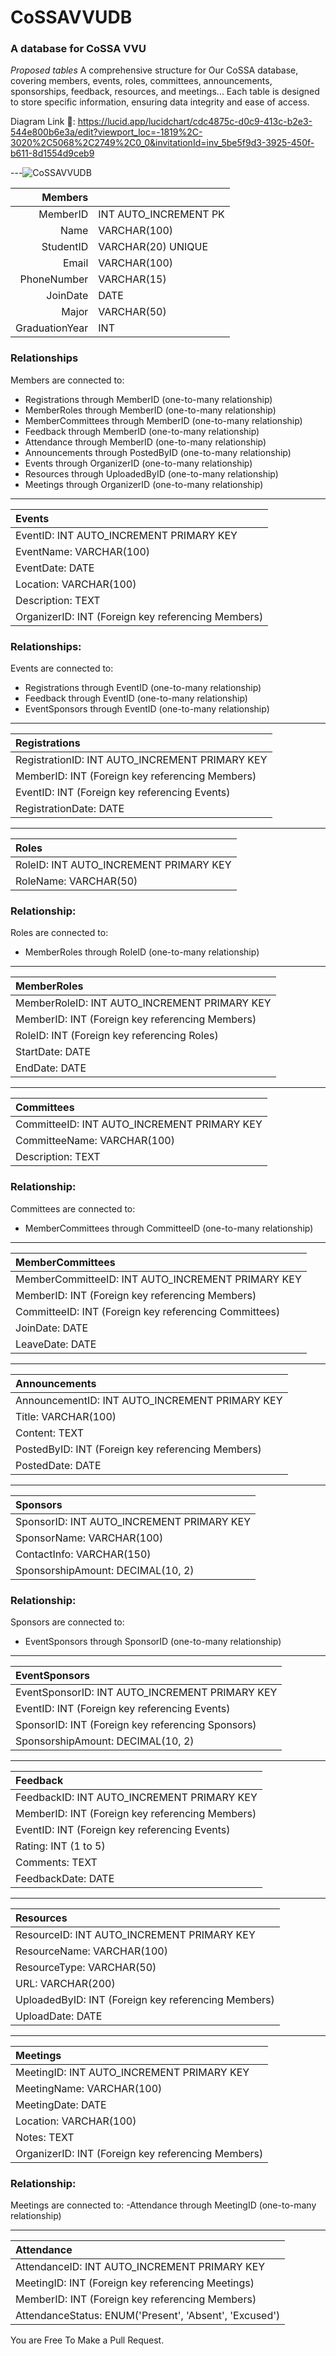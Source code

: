 # CoSSAVVUDB
### A database for CoSSA VVU

_Proposed tables_
A comprehensive structure for Our CoSSA database, covering members, events, roles, committees, announcements, sponsorships, feedback, resources, and meetings... 
Each table is designed to store specific information, ensuring data integrity and ease of access.

Diagram Link 🔗: https://lucid.app/lucidchart/cdc4875c-d0c9-413c-b2e3-544e800b6e3a/edit?viewport_loc=-1819%2C-3020%2C5068%2C2749%2C0_0&invitationId=inv_5be5f9d3-3925-450f-b611-8d1554d9ceb9

---![CoSSAVVUDB](https://github.com/user-attachments/assets/30b4cb4d-f2d8-49be-90f3-d009162ac010)

|Members|  | 
|--:|:--|
|MemberID | INT AUTO_INCREMENT PK|
|Name| VARCHAR(100)|
|StudentID| VARCHAR(20) UNIQUE|
|Email|VARCHAR(100)|
|PhoneNumber|VARCHAR(15)|
|JoinDate|DATE|
|Major|VARCHAR(50)|
|GraduationYear|INT|

### Relationships
Members are connected to:
- Registrations through MemberID (one-to-many relationship)
- MemberRoles through MemberID (one-to-many relationship)
- MemberCommittees through MemberID (one-to-many relationship)
- Feedback through MemberID (one-to-many relationship)
- Attendance through MemberID (one-to-many relationship)
- Announcements through PostedByID (one-to-many relationship)
- Events through OrganizerID (one-to-many relationship)
- Resources through UploadedByID (one-to-many relationship)
- Meetings through OrganizerID (one-to-many relationship)

---
|Events|
|:--|
|EventID: INT AUTO_INCREMENT PRIMARY KEY|
|EventName: VARCHAR(100)|
|EventDate: DATE|
|Location: VARCHAR(100)|
|Description: TEXT|
|OrganizerID: INT (Foreign key referencing Members)|

### Relationships:
Events are connected to:
- Registrations through EventID (one-to-many relationship)
- Feedback through EventID (one-to-many relationship)
- EventSponsors through EventID (one-to-many relationship)

---
|Registrations|
|:--|
|RegistrationID: INT AUTO_INCREMENT PRIMARY KEY|
|MemberID: INT (Foreign key referencing Members)|
|EventID: INT (Foreign key referencing Events)|
|RegistrationDate: DATE|


---
|Roles|
|:--|
|RoleID: INT AUTO_INCREMENT PRIMARY KEY|
|RoleName: VARCHAR(50)|

### Relationship:
Roles are connected to:
- MemberRoles through RoleID (one-to-many relationship)

---
|MemberRoles|
|:--|
|MemberRoleID: INT AUTO_INCREMENT PRIMARY KEY|
|MemberID: INT (Foreign key referencing Members)|
|RoleID: INT (Foreign key referencing Roles)|
|StartDate: DATE|
|EndDate: DATE|

---
|Committees|
|:--|
|CommitteeID: INT AUTO_INCREMENT PRIMARY KEY|
|CommitteeName: VARCHAR(100)|
|Description: TEXT|

### Relationship:
Committees are connected to:
- MemberCommittees through CommitteeID (one-to-many relationship)

---
|MemberCommittees|
|:--|
|MemberCommitteeID: INT AUTO_INCREMENT PRIMARY KEY|
|MemberID: INT (Foreign key referencing Members)|
|CommitteeID: INT (Foreign key referencing Committees)|
|JoinDate: DATE|
|LeaveDate: DATE|

---
|Announcements|
|:--|
|AnnouncementID: INT AUTO_INCREMENT PRIMARY KEY|
|Title: VARCHAR(100)|
|Content: TEXT|
|PostedByID: INT (Foreign key referencing Members)|
|PostedDate: DATE|

---
|Sponsors|
|:--|
|SponsorID: INT AUTO_INCREMENT PRIMARY KEY|
|SponsorName: VARCHAR(100)|
|ContactInfo: VARCHAR(150)|
|SponsorshipAmount: DECIMAL(10, 2)|

### Relationship:
Sponsors are connected to:
- EventSponsors through SponsorID (one-to-many relationship)

---
|EventSponsors|
|:--|
|EventSponsorID: INT AUTO_INCREMENT PRIMARY KEY|
|EventID: INT (Foreign key referencing Events)|
|SponsorID: INT (Foreign key referencing Sponsors)|
|SponsorshipAmount: DECIMAL(10, 2)|

---
|Feedback|
|:--|
|FeedbackID: INT AUTO_INCREMENT PRIMARY KEY|
|MemberID: INT (Foreign key referencing Members)|
|EventID: INT (Foreign key referencing Events)|
|Rating: INT (1 to 5)|
|Comments: TEXT|
|FeedbackDate: DATE|

---
|Resources|
|:--|
|ResourceID: INT AUTO_INCREMENT PRIMARY KEY|
|ResourceName: VARCHAR(100)|
|ResourceType: VARCHAR(50)|
|URL: VARCHAR(200)|
|UploadedByID: INT (Foreign key referencing Members)|
|UploadDate: DATE|

---
|Meetings|
|:--|
|MeetingID: INT AUTO_INCREMENT PRIMARY KEY|
|MeetingName: VARCHAR(100)|
|MeetingDate: DATE|
|Location: VARCHAR(100)|
|Notes: TEXT|
|OrganizerID: INT (Foreign key referencing Members)|

### Relationship:
Meetings are connected to:
-Attendance through MeetingID (one-to-many relationship)

---
|Attendance|
|:--|
|AttendanceID: INT AUTO_INCREMENT PRIMARY KEY|
|MeetingID: INT (Foreign key referencing Meetings)|
|MemberID: INT (Foreign key referencing Members)|
|AttendanceStatus: ENUM('Present', 'Absent', 'Excused')|

You are Free To Make a Pull Request.
